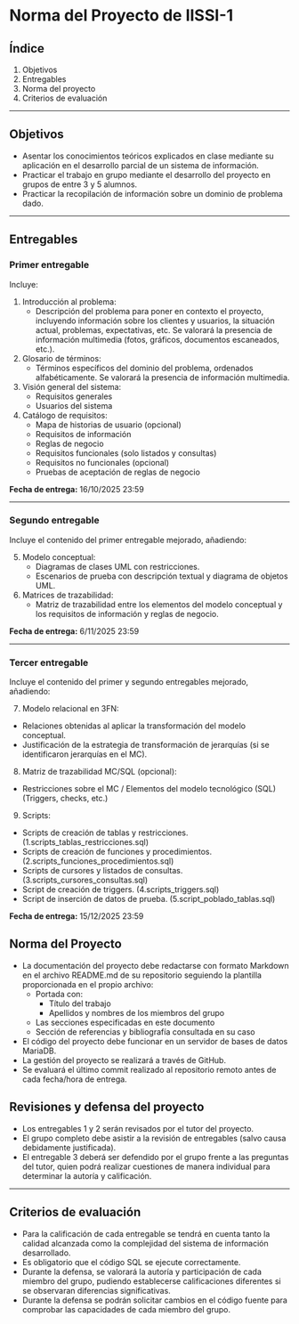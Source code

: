 # Norma del Proyecto de IISSI-1

## Índice

1. Objetivos
2. Entregables
3. Norma del proyecto
4. Criterios de evaluación

---

## Objetivos

- Asentar los conocimientos teóricos explicados en clase mediante su aplicación en el desarrollo parcial de un sistema de información.
- Practicar el trabajo en grupo mediante el desarrollo del proyecto en grupos de entre 3 y 5 alumnos.
- Practicar la recopilación de información sobre un dominio de problema dado.

---

## Entregables

### Primer entregable

Incluye:

1. Introducción al problema:
   - Descripción del problema para poner en contexto el proyecto, incluyendo información sobre los clientes y usuarios, la situación actual, problemas, expectativas, etc. Se valorará la presencia de información multimedia (fotos, gráficos, documentos escaneados, etc.).
2. Glosario de términos:
   - Términos específicos del dominio del problema, ordenados alfabéticamente. Se valorará la presencia de información multimedia.
3. Visión general del sistema:
   - Requisitos generales
   - Usuarios del sistema
4. Catálogo de requisitos:
   - Mapa de historias de usuario (opcional)
   - Requisitos de información
   - Reglas de negocio
   - Requisitos funcionales (solo listados y consultas)
   - Requisitos no funcionales (opcional)
   - Pruebas de aceptación de reglas de negocio

**Fecha de entrega:** 16/10/2025 23:59

---

### Segundo entregable

Incluye el contenido del primer entregable mejorado, añadiendo:

5. Modelo conceptual:
   - Diagramas de clases UML con restricciones.
   - Escenarios de prueba con descripción textual y diagrama de objetos UML.
6. Matrices de trazabilidad:
   - Matriz de trazabilidad entre los elementos del modelo conceptual y los requisitos de información y reglas de negocio.

**Fecha de entrega:** 6/11/2025 23:59

---

### Tercer entregable

Incluye el contenido del primer y segundo entregables mejorado, añadiendo:

7. Modelo relacional en 3FN:

- Relaciones obtenidas al aplicar la transformación del modelo conceptual.
- Justificación de la estrategia de transformación de jerarquías (si se identificaron jerarquías en el MC).

8. Matriz de trazabilidad MC/SQL (opcional):

- Restricciones sobre el MC / Elementos del modelo tecnológico (SQL) (Triggers, checks, etc.)

9. Scripts:

- Scripts de creación de tablas y restricciones. (1.scripts_tablas_restricciones.sql)
- Scripts de creación de funciones y procedimientos. (2.scripts_funciones_procedimientos.sql)
- Scripts de cursores y listados de consultas. (3.scripts_cursores_consultas.sql)
- Script de creación de triggers. (4.scripts_triggers.sql)
- Script de inserción de datos de prueba. (5.script_poblado_tablas.sql)

**Fecha de entrega:** 15/12/2025 23:59

## Norma del Proyecto

- La documentación del proyecto debe redactarse con formato Markdown en el archivo README.md de su repositorio seguiendo la plantilla proporcionada en el propio archivo:
  - Portada con:
    - Título del trabajo
    - Apellidos y nombres de los miembros del grupo
  - Las secciones especificadas en este documento
  - Sección de referencias y bibliografía consultada en su caso
- El código del proyecto debe funcionar en un servidor de bases de datos MariaDB.
- La gestión del proyecto se realizará a través de GitHub.
- Se evaluará el último commit realizado al repositorio remoto antes de cada fecha/hora de entrega.

## Revisiones y defensa del proyecto

- Los entregables 1 y 2 serán revisados por el tutor del proyecto.
- El grupo completo debe asistir a la revisión de entregables (salvo causa debidamente justificada).
- El entregable 3 deberá ser defendido por el grupo frente a las preguntas del tutor, quien podrá realizar cuestiones de manera individual para determinar la autoría y calificación.

---

## Criterios de evaluación

- Para la calificación de cada entregable se tendrá en cuenta tanto la calidad alcanzada como la complejidad del sistema de información desarrollado.
- Es obligatorio que el código SQL se ejecute correctamente.
- Durante la defensa, se valorará la autoría y participación de cada miembro del grupo, pudiendo establecerse calificaciones diferentes si se observaran diferencias significativas.
- Durante la defensa se podrán solicitar cambios en el código fuente para comprobar las capacidades de cada miembro del grupo.
